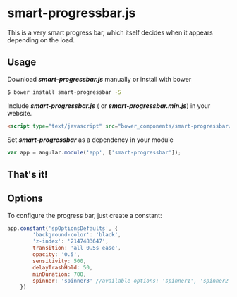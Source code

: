 # smart-progressbar.js
This is a very smart progress bar, which itself decides when it appears depending on the load.

## Usage
Download ***smart-progressbar.js*** manually or install with bower
```bash
$ bower install smart-progressbar -S
```  
Include ***smart-progressbar.js*** ( or ***smart-progressbar.min.js***) in your website.
```html
<script type="text/javascript" src="bower_components/smart-progressbar/smart-progressbar.min.js"></script>
```

Set ***smart-progressbar*** as a dependency in your module
```javascript
var app = angular.module('app', ['smart-progressbar']);
```    
## That's it!


## Options

To configure the progress bar, just create a constant:
```javascript
app.constant('spOptionsDefaults', {
        'background-color': 'black',
        'z-index': '2147483647',
        transition: 'all 0.5s ease',
        opacity: '0.5',
        sensitivity: 500,
        delayTrashHold: 50,
        minDuration: 700,
        spinner: 'spinner3' //available options: 'spinner1', 'spinner2', 'spinner3', 'spinner4', 'spinner5', 'spinner6' 
    })
```    
